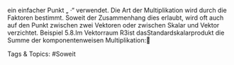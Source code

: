 ein einfacher Punkt „ ·“ verwendet. Die Art der Multiplikation wird durch die Faktoren bestimmt. Soweit
der Zusammenhang dies erlaubt, wird oft auch auf den Punkt zwischen zwei Vektoren oder zwischen
Skalar und Vektor verzichtet.
Beispiel 5.8.Im Vektorraum R3ist dasStandardskalarprodukt die Summe der komponentenweisen
Multiplikation:

   Tags & Topics:
   #Soweit